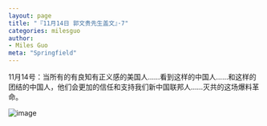 ```yaml
---
layout: page
title: "『11月14日 郭文贵先生盖文』·7"
categories: milesguo
author:
- Miles Guo
meta: "Springfield"
---
```


11月14号：当所有的有良知有正义感的美国人……看到这样的中国人……和这样的团结的中国人，他们会更加的信任和支持我们新中国联邦人……灭共的这场爆料革命。

![image](../../../../image/milesguo/2020_11_14_Miles_Guo_Getter_7_1.png)
